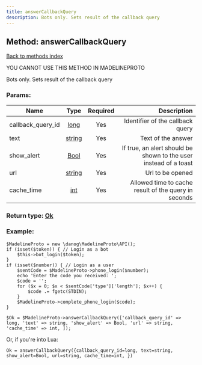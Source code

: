 ```yaml
---
title: answerCallbackQuery
description: Bots only. Sets result of the callback query
---
```

## Method: answerCallbackQuery  
[Back to methods index](index.md)


YOU CANNOT USE THIS METHOD IN MADELINEPROTO


Bots only. Sets result of the callback query

### Params:

| Name     |    Type       | Required | Description |
|----------|:-------------:|:--------:|------------:|
|callback\_query\_id|[long](../types/long.md) | Yes|Identifier of the callback query|
|text|[string](../types/string.md) | Yes|Text of the answer|
|show\_alert|[Bool](../types/Bool.md) | Yes|If true, an alert should be shown to the user instead of a toast|
|url|[string](../types/string.md) | Yes|Url to be opened|
|cache\_time|[int](../types/int.md) | Yes|Allowed time to cache result of the query in seconds|


### Return type: [Ok](../types/Ok.md)

### Example:


```
$MadelineProto = new \danog\MadelineProto\API();
if (isset($token)) { // Login as a bot
    $this->bot_login($token);
}
if (isset($number)) { // Login as a user
    $sentCode = $MadelineProto->phone_login($number);
    echo 'Enter the code you received: ';
    $code = '';
    for ($x = 0; $x < $sentCode['type']['length']; $x++) {
        $code .= fgetc(STDIN);
    }
    $MadelineProto->complete_phone_login($code);
}

$Ok = $MadelineProto->answerCallbackQuery(['callback_query_id' => long, 'text' => string, 'show_alert' => Bool, 'url' => string, 'cache_time' => int, ]);
```

Or, if you're into Lua:

```
Ok = answerCallbackQuery({callback_query_id=long, text=string, show_alert=Bool, url=string, cache_time=int, })
```

